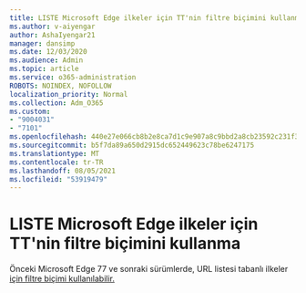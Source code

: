 ```yaml
---
title: LISTE Microsoft Edge ilkeler için TT'nin filtre biçimini kullanma
ms.author: v-aiyengar
author: AshaIyengar21
manager: dansimp
ms.date: 12/03/2020
ms.audience: Admin
ms.topic: article
ms.service: o365-administration
ROBOTS: NOINDEX, NOFOLLOW
localization_priority: Normal
ms.collection: Adm_O365
ms.custom:
- "9004031"
- "7101"
ms.openlocfilehash: 440e27e066cb8b2e8ca7d1c9e907a8c9bbd2a8cb23592c231f343442ff9e06d8
ms.sourcegitcommit: b5f7da89a650d2915dc652449623c78be6247175
ms.translationtype: MT
ms.contentlocale: tr-TR
ms.lasthandoff: 08/05/2021
ms.locfileid: "53919479"
---
```

# <a name="use-microsoft-edges-filter-format-for-url-list-based-policies"></a>LISTE Microsoft Edge ilkeler için TT'nin filtre biçimini kullanma

Önceki Microsoft Edge 77 ve sonraki sürümlerde, URL listesi tabanlı ilkeler [için filtre biçimi kullanılabilir.](https://go.microsoft.com/fwlink/?linkid=2135179)
